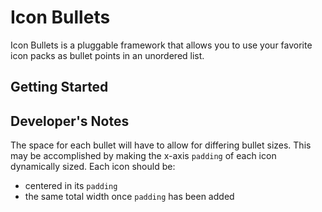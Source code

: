 # Icon Bullets
Icon Bullets is a pluggable framework that allows you to use your favorite icon packs as bullet points in an unordered list.

## Getting Started


## Developer's Notes
The space for each bullet will have to allow for differing bullet sizes. This may be accomplished by making the x-axis `padding` of each icon dynamically sized. Each icon should be:
- centered in its `padding`
- the same total width once `padding` has been added
